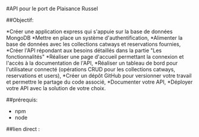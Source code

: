 #API pour le port de Plaisance Russel

##Objectif:

*Créer une application express qui s'appuie sur la base de données MongoDB
*Mettre en place un système d'authentification,
*Alimenter la base de données avec les collections catways et reservations fournies,
*Créer l'API répondant aux besoins détaillés dans la partie "Les fonctionnalités"
*Réaliser une page d'accueil permettant la connexion et l'accès à la documentation de
l'API,
*Réaliser un tableau de bord pour l'utilisateur connecté (opérations CRUD pour les
collections catways, reservations et users),
*Créer un dépôt GitHub pour versionner votre travail et permettre le partage du code
associé,
*Documenter votre API,
*Déployer votre API avec la solution de votre choix.

##prérequis:
* npm
* node

##lien direct : 
